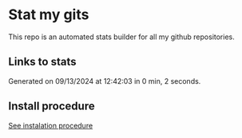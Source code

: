 # Stat my gits

This repo is an automated stats builder for all my github repositories.

## Links to stats


Generated on 09/13/2024 at 12:42:03 in 0 min, 2 seconds.

## Install procedure

[See instalation procedure](./src/install.md)
